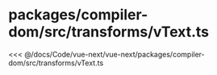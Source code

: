 # packages/compiler-dom/src/transforms/vText.ts

<<< @/docs/Code/vue-next/vue-next/packages/compiler-dom/src/transforms/vText.ts
